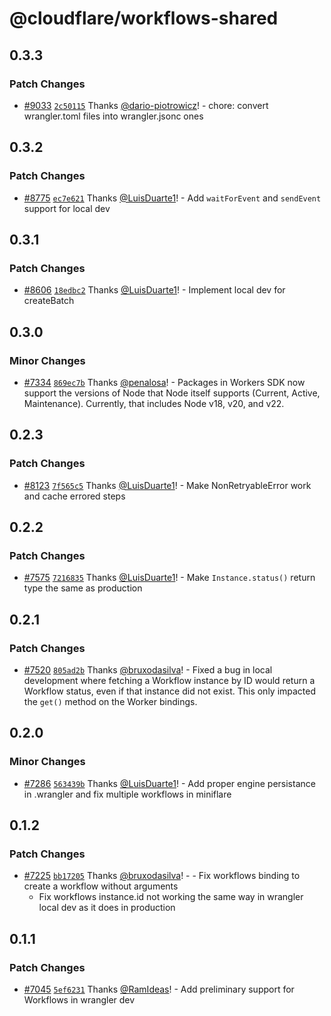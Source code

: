 # @cloudflare/workflows-shared

## 0.3.3

### Patch Changes

- [#9033](https://github.com/cloudflare/workers-sdk/pull/9033) [`2c50115`](https://github.com/cloudflare/workers-sdk/commit/2c501151d3d1a563681cdb300a298b83862b60e2) Thanks [@dario-piotrowicz](https://github.com/dario-piotrowicz)! - chore: convert wrangler.toml files into wrangler.jsonc ones

## 0.3.2

### Patch Changes

- [#8775](https://github.com/cloudflare/workers-sdk/pull/8775) [`ec7e621`](https://github.com/cloudflare/workers-sdk/commit/ec7e6212199272f9811a30a84922823c82d7d650) Thanks [@LuisDuarte1](https://github.com/LuisDuarte1)! - Add `waitForEvent` and `sendEvent` support for local dev

## 0.3.1

### Patch Changes

- [#8606](https://github.com/cloudflare/workers-sdk/pull/8606) [`18edbc2`](https://github.com/cloudflare/workers-sdk/commit/18edbc2a6b02e6b7cd0a027e5b90ff043da6ee79) Thanks [@LuisDuarte1](https://github.com/LuisDuarte1)! - Implement local dev for createBatch

## 0.3.0

### Minor Changes

- [#7334](https://github.com/cloudflare/workers-sdk/pull/7334) [`869ec7b`](https://github.com/cloudflare/workers-sdk/commit/869ec7b916487ec43b958a27bdfea13588c5685f) Thanks [@penalosa](https://github.com/penalosa)! - Packages in Workers SDK now support the versions of Node that Node itself supports (Current, Active, Maintenance). Currently, that includes Node v18, v20, and v22.

## 0.2.3

### Patch Changes

- [#8123](https://github.com/cloudflare/workers-sdk/pull/8123) [`7f565c5`](https://github.com/cloudflare/workers-sdk/commit/7f565c5c8844cd8c42137ed653e0665fa54950d1) Thanks [@LuisDuarte1](https://github.com/LuisDuarte1)! - Make NonRetryableError work and cache errored steps

## 0.2.2

### Patch Changes

- [#7575](https://github.com/cloudflare/workers-sdk/pull/7575) [`7216835`](https://github.com/cloudflare/workers-sdk/commit/7216835bf7489804905751c6b52e75a8945e7974) Thanks [@LuisDuarte1](https://github.com/LuisDuarte1)! - Make `Instance.status()` return type the same as production

## 0.2.1

### Patch Changes

- [#7520](https://github.com/cloudflare/workers-sdk/pull/7520) [`805ad2b`](https://github.com/cloudflare/workers-sdk/commit/805ad2b3959210b0d838daf789f580f329e1d7dd) Thanks [@bruxodasilva](https://github.com/bruxodasilva)! - Fixed a bug in local development where fetching a Workflow instance by ID would return a Workflow status, even if that instance did not exist. This only impacted the `get()` method on the Worker bindings.

## 0.2.0

### Minor Changes

- [#7286](https://github.com/cloudflare/workers-sdk/pull/7286) [`563439b`](https://github.com/cloudflare/workers-sdk/commit/563439bd02c450921b28d721d36be5a70897690d) Thanks [@LuisDuarte1](https://github.com/LuisDuarte1)! - Add proper engine persistance in .wrangler and fix multiple workflows in miniflare

## 0.1.2

### Patch Changes

- [#7225](https://github.com/cloudflare/workers-sdk/pull/7225) [`bb17205`](https://github.com/cloudflare/workers-sdk/commit/bb17205f1cc357cabc857ab5cad61b6a4f3b8b93) Thanks [@bruxodasilva](https://github.com/bruxodasilva)! - - Fix workflows binding to create a workflow without arguments
  - Fix workflows instance.id not working the same way in wrangler local dev as it does in production

## 0.1.1

### Patch Changes

- [#7045](https://github.com/cloudflare/workers-sdk/pull/7045) [`5ef6231`](https://github.com/cloudflare/workers-sdk/commit/5ef6231a5cefbaaef123e6e8ee899fb81fc69e3e) Thanks [@RamIdeas](https://github.com/RamIdeas)! - Add preliminary support for Workflows in wrangler dev

